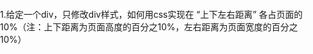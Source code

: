 1.给定一个div，只修改div样式，如何用css实现在 “上下左右距离” 各占页面的10%（注：上下距离为页面高度的百分之10%，左右距离为页面宽度的百分之10%）
<style>
    body {  padding: 0;   margin: 0;  }
    div {
      display: inline-block;
      width: 80vw;
      height: 80vh;
      margin: 10vh auto;
    }
</style>
<body>
<div></div>
</body>

2.当我们new一个实例的过程中发生了什么，可以简单实现一下吗？

3.怎么实现一个方法add使得add(2)(3).sum()=5  ，add(2,3).sum()=5实现同等效果，注(add函数传参不一定是两个)。

4.给定任意大于0的数字(例如1234)，怎么得到其回文数另一半？（解释："回文数"，即数字的反转，譬如1234反转为4321，可说明12344321是回文数)。

5.如下代码的打印结果是？为什么？
setTimeout(() => {console.log(1)}, 0)
console.log(2)
const promise2 = new Promise((resolve) => {
    	console.log(3)
	  	resolve(3)
})
promise2.then((res) => {
    console.log(4)
})

7.请实现方法满足: execute 对应的id按顺序打印（注：尝试只修改start函数体）
//  输出结果参考:
//  id 0
//  id 1
//  id 2
//  id 3
//  id 4

function start(id) {
  // execute(id).catch(console.error);

}

// 以下代码请勿更改:
for (let i = 0; i < 5; i++) {
  start(i);
}
function randoms(num, max, min) {
  return Array.from({ length: num }).map(() => Math.ceil(Math.random() * (max - min) + min));
}
function sleep() {
  return new Promise(resolve => setTimeout(resolve, randoms(1, 1000, 1)[0]));
}
function execute(id) {
  return sleep().then(() => console.log('id', id));
}

8.【附加题】实现一个简单的发布订阅类？